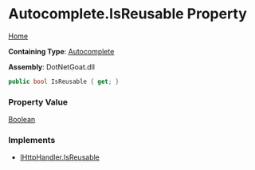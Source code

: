 # Autocomplete\.IsReusable Property

[Home](../../../../../../README.md)

**Containing Type**: [Autocomplete](../README.md)

**Assembly**: DotNetGoat\.dll

```csharp
public bool IsReusable { get; }
```

### Property Value

[Boolean](https://docs.microsoft.com/en-us/dotnet/api/system.boolean)

### Implements

* [IHttpHandler.IsReusable](https://docs.microsoft.com/en-us/dotnet/api/system.web.ihttphandler.isreusable)
